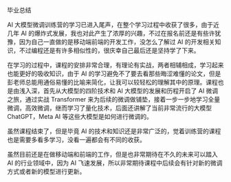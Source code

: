 毕业总结

AI 大模型微调训练营的学习已进入尾声，在整个学习过程中收获了很多，由于近几年 AI 的爆炸式发展，我也对此产生了浓厚的兴趣，不过在报名前还是有些许犹豫，因为自己一直做的是移动端前端的开发工作，没怎么了解过 AI 的开发相关知识，不过编程还是有许多相似性的，很庆幸自己最后还是坚持学了下来。

在学习的过程中，课程的安排非常合理，有理论有实战，两者相辅相成，学习起来也能更好的吸收知识，由于 AI 的学习避免不了要去看那些晦涩难懂的论文，但是彭老师总能用通俗易懂的比喻来简化，让我可以较轻松的理解其中的原理。课程也是由浅入深，首先从大模型的四阶技术和 AI 大模型的发展和历程开启了 AI 微调之旅，通过实战 Transformer 来为后续的微调做铺垫，接着一步一步地学习全量微调，高效微调，继而学习了量化技术，后面还讲解了当前非常流行的大模型 ChatGPT，Meta AI 等这些大模型是如何进行微调的。

虽然课程结束了，但是毕竟 AI 的技术和知识还是非常广泛的，觉着训练营的课程也是需要多看多学习，没看一遍都会有不同的收获。

虽然目前还是在做移动端和前端的工作，但是也非常期待在不久的未来可以踏入 AI 的行业领域中，因为 AI 飞速发展，所以非常期待课程中后续会有针对新的微调方式或者新的模型进行更新。